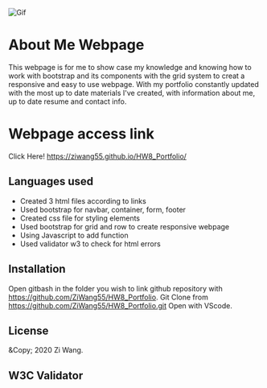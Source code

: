 ![Gif]()

# About Me Webpage #

This webpage is for me to show case my knowledge and knowing how to work with bootstrap and its components with the grid system to creat a responsive and easy to use webpage. With my portfolio constantly updated with the most up to date materials I've created, with information about me, up to date resume and contact info.

# Webpage access link #

Click Here! https://ziwang55.github.io/HW8_Portfolio/

## Languages used ##

* Created 3 html files according to links
* Used bootstrap for navbar, container, form, footer
* Created css file for styling elements
* Used bootstrap for grid and row to create responsive webpage
* Using Javascript to add function
* Used validator w3 to check for html errors

## Installation ##

Open gitbash in the folder you wish to link github repository with https://github.com/ZiWang55/HW8_Portfolio.
Git Clone from https://github.com/ZiWang55/HW8_Portfolio.git 
Open with VScode.

## License ##
&Copy; 2020 Zi Wang.

## W3C Validator ##
